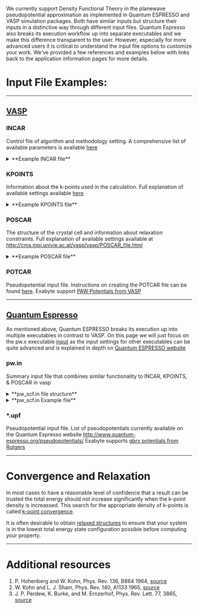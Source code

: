 <!-- by MH -->

We currently support Density Functional Theory in the planewave pseudopotential approximation as implemented in Quantum ESPRESSO and VASP simulation packages. Both have similar inputs but structure their inputs in a distinctive way through different input files. Quantum Espresso also breaks its execution workflow up into separate executables and we make this difference transparent to the user.  However, especially for more advanced users it is critical to understand the input file options to customize your work.  We've provided a few references and examples below with links back to the application information pages for more details.

# Input File Examples:

<hr>

## [VASP](https://www.vasp.at/)

### INCAR

Control file of algorithm and methodology setting. A comprehensive list of available parameters is available [here](http://cms.mpi.univie.ac.at/wiki/index.php/Category:INCAR)

<details>
<summary>**Example INCAR file**</summary>
```
System = diamond Si
ISTART = 0         Job type: 0 = new,  1 = continuation,  2 = same cutoff
ISMEAR = 0         Electronic State Broadening: 4 = tetrahedron, 1 = Fermi, 0 = Gaussian
SIGMA = 0.1        Size of smearing of electronic states in eV
LWAVE = .FALSE.    Do not output the wavefunctions file WAVECAR
LCHARG = .FALSE.   Do not output the charge density file CHGCAR
```
</details>

### KPOINTS

Information about the k-points used in the calculation.  Full explanation of available settings available [here](http://cms.mpi.univie.ac.at/vasp/vasp/KPOINTS_file.html)

<details>
<summary>**Example KPOINTS file**</summary>
```
k-points file with gamma point only
 0
Gamma
 1 1 1
 0  0  0
```
</details>

### POSCAR

The structure of the crystal cell and information about relaxation constraints.  Full explanation of available settings available at http://cms.mpi.univie.ac.at/vasp/vasp/POSCAR_file.html

<details>
<summary>**Example POSCAR file**</summary>
```
cubic diamond Si
   5.5
 0.0    0.5     0.5
 0.5    0.0     0.5
 0.5    0.5     0.0
  Si
  2
Direct
 -0.125 -0.125 -0.125 Si
  0.125  0.125  0.125 Si
```
</details>

### POTCAR

Pseudopotential input file.  Instructions on creating the POTCAR file can be found [here](http://cms.mpi.univie.ac.at/vasp/vasp/POTCAR_file.html).  Exabyte support [PAW Potentials from VASP](http://cms.mpi.univie.ac.at/vasp/vasp/PAW_potentials.html)

<hr>

## [Quantum Espresso](http://www.quantum-espresso.org/)

As mentioned above, Quantum ESPRESSO breaks its execution up into multiple executables in contrast to VASP.  On this page we will just focus on the pw.x executable [input](http://www.quantum-espresso.org/wp-content/uploads/Doc/INPUT_PW.html) as the input settings for other executables can be quite advanced and is explained in depth on [Quantum ESPRESSO website](http://www.quantum-espresso.org/users-manual/input-data-description/)

### pw.in

Summary input file that combines similar functionality to INCAR, KPOINTS, & POSCAR in vasp

<details>
<summary>**pw_scf.in file structure**</summary>
```
&CONTROL
  ...
/
&SYSTEM
 ...
/
&ELECTRONS
...
/
[ &IONS
  ...
 / ]
[ &CELL
  ...
 / ]
ATOMIC_SPECIES
 X  Mass_X  PseudoPot_X
 Y  Mass_Y  PseudoPot_Y
 Z  Mass_Z  PseudoPot_Z
ATOMIC_POSITIONS { alat | bohr | crystal | angstrom | crystal_sg }
  X 0.0  0.0  0.0  {if_pos(1) if_pos(2) if_pos(3)}
  Y 0.5  0.0  0.0
  Z O.0  0.2  0.2
K_POINTS { tpiba | automatic | crystal | gamma | tpiba_b | crystal_b | tpiba_c | crystal_c }
if (gamma)
   nothing to read
if (automatic)
   nk1, nk2, nk3, k1, k2, k3
if (not automatic)
   nks
   xk_x, xk_y, xk_z,  wk
[ CELL_PARAMETERS { alat | bohr | angstrom }
   v1(1) v1(2) v1(3)
   v2(1) v2(2) v2(3)
   v3(1) v3(2) v3(3) ]
[ OCCUPATIONS
   f_inp1(1)  f_inp1(2)  f_inp1(3) ... f_inp1(10)
   f_inp1(11) f_inp1(12) ... f_inp1(nbnd)
 [ f_inp2(1)  f_inp2(2)  f_inp2(3) ... f_inp2(10)
   f_inp2(11) f_inp2(12) ... f_inp2(nbnd) ] ]
[ CONSTRAINTS
   nconstr  { constr_tol }
   constr_type(.)   constr(1,.)   constr(2,.) [ constr(3,.)   constr(4,.) ] { constr_target(.) } ]
[ ATOMIC_FORCES
   label_1 Fx(1) Fy(1) Fz(1)
   .....
   label_n Fx(n) Fy(n) Fz(n) ]
```
</details>

<details>
<summary>**pw_scf.in Example file**</summary>
```
 &control
    prefix='silicon',
    pseudo_dir='directory_where_pp-files_are_kept'
    outdir = 'temporary_directory_for_large_files',
 /
 &system
    ibrav =  2,
    celldm(1) = 10.2,
    nat =  2,
    ntyp = 1,
    ecutwfc = 12.0
 /
 &electrons
 /
ATOMIC_SPECIES
 Si  28.086  Si.vbc.UPF
ATOMIC_POSITIONS
 Si 0.00 0.00 0.00
 Si 0.25 0.25 0.25
K_POINTS
   2
   0.25 0.25 0.75 3.0
   0.25 0.25 0.25 1.0
```
</details>

### *.upf

Pseudopotential input file.  List of pseudopotentials currently available on the Quantum Espresso website http://www.quantum-espresso.org/pseudopotentials/  Exabyte supports [gbrv potentials from Rutgers](https://www.physics.rutgers.edu/gbrv/)

<hr>

# Convergence and Relaxation

In most cases to have a reasonable level of confidence that a result can be trusted the total energy should not increase significantly when the k-point density is increassed.  This search for the appropriate density of k-points is called [k-point convergence](../../workflows/modifiers/convergence-algorithms.md).

It is often desirable to obtain [relaxed structures](../../workflows/modifiers/structural-relaxation.md) to ensure that your system is in the lowest total energy state configuration possible before computing your property.

<hr>

# Additional resources

1. P. Hohenberg and W. Kohn, Phys. Rev. 136, B864 1964, [source](http://journals.aps.org/pr/abstract/10.1103/PhysRev.136.B864)
2. W. Kohn and L. J. Sham, Phys. Rev. 140, A1133 1965, [source](http://journals.aps.org/pr/abstract/10.1103/PhysRev.140.A1133)
3. J. P. Perdew, K. Burke, and M. Ernzerhof, Phys. Rev. Lett. 77, 3865, [source](http://journals.aps.org/prl/abstract/10.1103/PhysRevLett.77.3865)


